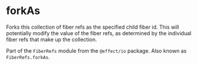 # forkAs

Forks this collection of fiber refs as the specified child fiber id. This
will potentially modify the value of the fiber refs, as determined by the
individual fiber refs that make up the collection.

Part of the `FiberRefs` module from the `@effect/io` package. Also known as `FiberRefs.forkAs`.
